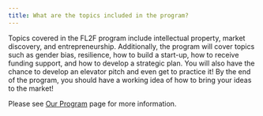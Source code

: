 ```yaml
---
title: What are the topics included in the program?
---
```


Topics covered in the FL2F program include intellectual property, market discovery, and entrepreneurship. Additionally, the program will cover topics such as gender bias, resilience, how to build a start-up, how to receive funding support, and how to develop a strategic plan. You will also have the chance to develop an elevator pitch and even get to practice it! By the end of the program, you should have a working idea of how to bring your ideas to the market!

Please see [Our Program](/about) page for more information.
